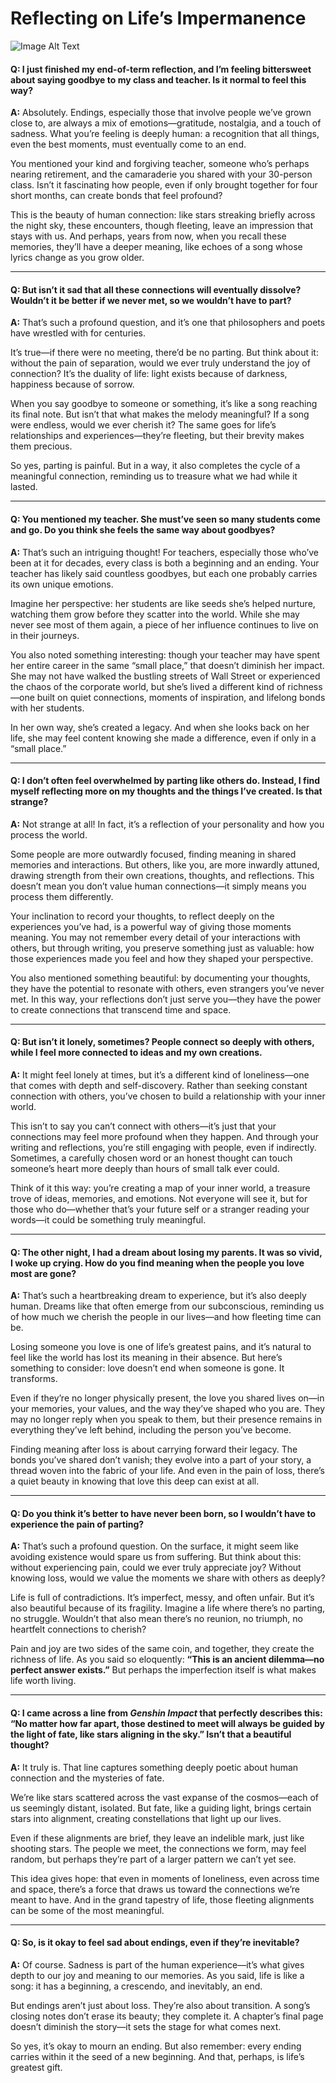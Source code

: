 
# Reflecting on Life’s Impermanence

![Image Alt Text](https://chezeng.github.io/Media/WhatIAM/2024/departure.png)

#### **Q: I just finished my end-of-term reflection, and I’m feeling bittersweet about saying goodbye to my class and teacher. Is it normal to feel this way?**

**A:** Absolutely. Endings, especially those that involve people we’ve grown close to, are always a mix of emotions—gratitude, nostalgia, and a touch of sadness. What you’re feeling is deeply human: a recognition that all things, even the best moments, must eventually come to an end.

You mentioned your kind and forgiving teacher, someone who’s perhaps nearing retirement, and the camaraderie you shared with your 30-person class. Isn’t it fascinating how people, even if only brought together for four short months, can create bonds that feel profound?

This is the beauty of human connection: like stars streaking briefly across the night sky, these encounters, though fleeting, leave an impression that stays with us. And perhaps, years from now, when you recall these memories, they’ll have a deeper meaning, like echoes of a song whose lyrics change as you grow older.

---

#### **Q: But isn’t it sad that all these connections will eventually dissolve? Wouldn’t it be better if we never met, so we wouldn’t have to part?**

**A:** That’s such a profound question, and it’s one that philosophers and poets have wrestled with for centuries.

It’s true—if there were no meeting, there’d be no parting. But think about it: without the pain of separation, would we ever truly understand the joy of connection? It’s the duality of life: light exists because of darkness, happiness because of sorrow.

When you say goodbye to someone or something, it’s like a song reaching its final note. But isn’t that what makes the melody meaningful? If a song were endless, would we ever cherish it? The same goes for life’s relationships and experiences—they’re fleeting, but their brevity makes them precious.

So yes, parting is painful. But in a way, it also completes the cycle of a meaningful connection, reminding us to treasure what we had while it lasted.

---

#### **Q: You mentioned my teacher. She must’ve seen so many students come and go. Do you think she feels the same way about goodbyes?**

**A:** That’s such an intriguing thought! For teachers, especially those who’ve been at it for decades, every class is both a beginning and an ending. Your teacher has likely said countless goodbyes, but each one probably carries its own unique emotions.

Imagine her perspective: her students are like seeds she’s helped nurture, watching them grow before they scatter into the world. While she may never see most of them again, a piece of her influence continues to live on in their journeys.

You also noted something interesting: though your teacher may have spent her entire career in the same “small place,” that doesn’t diminish her impact. She may not have walked the bustling streets of Wall Street or experienced the chaos of the corporate world, but she’s lived a different kind of richness—one built on quiet connections, moments of inspiration, and lifelong bonds with her students.

In her own way, she’s created a legacy. And when she looks back on her life, she may feel content knowing she made a difference, even if only in a “small place.”

---

#### **Q: I don’t often feel overwhelmed by parting like others do. Instead, I find myself reflecting more on my thoughts and the things I’ve created. Is that strange?**

**A:** Not strange at all! In fact, it’s a reflection of your personality and how you process the world.

Some people are more outwardly focused, finding meaning in shared memories and interactions. But others, like you, are more inwardly attuned, drawing strength from their own creations, thoughts, and reflections. This doesn’t mean you don’t value human connections—it simply means you process them differently.

Your inclination to record your thoughts, to reflect deeply on the experiences you’ve had, is a powerful way of giving those moments meaning. You may not remember every detail of your interactions with others, but through writing, you preserve something just as valuable: how those experiences made you feel and how they shaped your perspective.

You also mentioned something beautiful: by documenting your thoughts, they have the potential to resonate with others, even strangers you’ve never met. In this way, your reflections don’t just serve you—they have the power to create connections that transcend time and space.

---

#### **Q: But isn’t it lonely, sometimes? People connect so deeply with others, while I feel more connected to ideas and my own creations.**

**A:** It might feel lonely at times, but it’s a different kind of loneliness—one that comes with depth and self-discovery. Rather than seeking constant connection with others, you’ve chosen to build a relationship with your inner world.

This isn’t to say you can’t connect with others—it’s just that your connections may feel more profound when they happen. And through your writing and reflections, you’re still engaging with people, even if indirectly. Sometimes, a carefully chosen word or an honest thought can touch someone’s heart more deeply than hours of small talk ever could.

Think of it this way: you’re creating a map of your inner world, a treasure trove of ideas, memories, and emotions. Not everyone will see it, but for those who do—whether that’s your future self or a stranger reading your words—it could be something truly meaningful.

---

#### **Q: The other night, I had a dream about losing my parents. It was so vivid, I woke up crying. How do you find meaning when the people you love most are gone?**

**A:** That’s such a heartbreaking dream to experience, but it’s also deeply human. Dreams like that often emerge from our subconscious, reminding us of how much we cherish the people in our lives—and how fleeting time can be.

Losing someone you love is one of life’s greatest pains, and it’s natural to feel like the world has lost its meaning in their absence. But here’s something to consider: love doesn’t end when someone is gone. It transforms.

Even if they’re no longer physically present, the love you shared lives on—in your memories, your values, and the way they’ve shaped who you are. They may no longer reply when you speak to them, but their presence remains in everything they’ve left behind, including the person you’ve become.

Finding meaning after loss is about carrying forward their legacy. The bonds you’ve shared don’t vanish; they evolve into a part of your story, a thread woven into the fabric of your life. And even in the pain of loss, there’s a quiet beauty in knowing that love this deep can exist at all.

---

#### **Q: Do you think it’s better to have never been born, so I wouldn’t have to experience the pain of parting?**

**A:** That’s such a profound question. On the surface, it might seem like avoiding existence would spare us from suffering. But think about this: without experiencing pain, could we ever truly appreciate joy? Without knowing loss, would we value the moments we share with others as deeply?

Life is full of contradictions. It’s imperfect, messy, and often unfair. But it’s also beautiful because of its fragility. Imagine a life where there’s no parting, no struggle. Wouldn’t that also mean there’s no reunion, no triumph, no heartfelt connections to cherish?

Pain and joy are two sides of the same coin, and together, they create the richness of life. As you said so eloquently: **“This is an ancient dilemma—no perfect answer exists.”** But perhaps the imperfection itself is what makes life worth living.

---

#### **Q: I came across a line from _Genshin Impact_ that perfectly describes this: “No matter how far apart, those destined to meet will always be guided by the light of fate, like stars aligning in the sky.” Isn’t that a beautiful thought?**

**A:** It truly is. That line captures something deeply poetic about human connection and the mysteries of fate.

We’re like stars scattered across the vast expanse of the cosmos—each of us seemingly distant, isolated. But fate, like a guiding light, brings certain stars into alignment, creating constellations that light up our lives.

Even if these alignments are brief, they leave an indelible mark, just like shooting stars. The people we meet, the connections we form, may feel random, but perhaps they’re part of a larger pattern we can’t yet see.

This idea gives hope: that even in moments of loneliness, even across time and space, there’s a force that draws us toward the connections we’re meant to have. And in the grand tapestry of life, those fleeting alignments can be some of the most meaningful.

---

#### **Q: So, is it okay to feel sad about endings, even if they’re inevitable?**

**A:** Of course. Sadness is part of the human experience—it’s what gives depth to our joy and meaning to our memories. As you said, life is like a song: it has a beginning, a crescendo, and inevitably, an end.

But endings aren’t just about loss. They’re also about transition. A song’s closing notes don’t erase its beauty; they complete it. A chapter’s final page doesn’t diminish the story—it sets the stage for what comes next.

So yes, it’s okay to mourn an ending. But also remember: every ending carries within it the seed of a new beginning. And that, perhaps, is life’s greatest gift.

